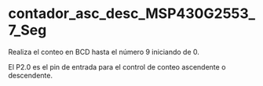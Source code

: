 # contador_asc_desc_MSP430G2553_7_Seg

Realiza el conteo en BCD hasta el número 9 iniciando de 0.

El P2.0 es el pin de entrada para el control de conteo ascendente o descendente.
